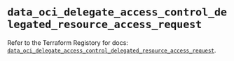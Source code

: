 # `data_oci_delegate_access_control_delegated_resource_access_request`

Refer to the Terraform Registory for docs: [`data_oci_delegate_access_control_delegated_resource_access_request`](https://registry.terraform.io/providers/oracle/oci/6.18.0/docs/data-sources/delegate_access_control_delegated_resource_access_request).
